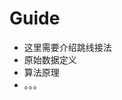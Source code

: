 <!-- README.md --- 
;; 
;; Description: 
;; Author: Hongyi Wu(吴鸿毅)
;; Email: wuhongyi@qq.com 
;; Created: 日 5月 13 15:47:48 2018 (+0800)
;; Last-Updated: 三 5月 16 18:09:59 2018 (+0800)
;;           By: Hongyi Wu(吴鸿毅)
;;     Update #: 3
;; URL: http://wuhongyi.cn -->

# Guide

- 这里需要介绍跳线接法
- 原始数据定义
- 算法原理
- 。。。





<!-- README.md ends here -->

